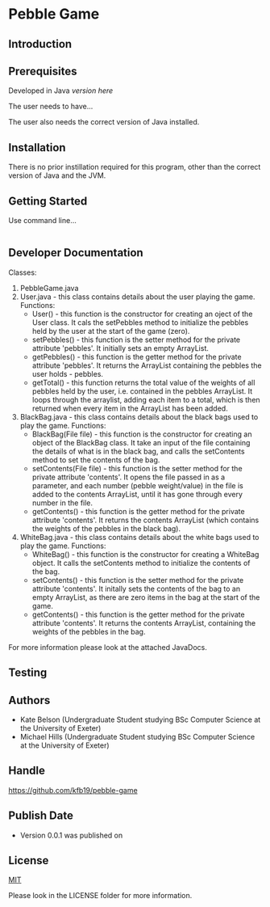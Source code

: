   
# Pebble Game

## Introduction


## Prerequisites

Developed in Java *version here*

The user needs to have...

The user also needs the correct version of Java installed. 

## Installation

There is no prior instillation required for this program, other than the correct version of Java and the JVM. 

## Getting Started 

Use command line...

```bash

```

## Developer Documentation
Classes: 
1. PebbleGame.java 
2. User.java - this class contains details about the user playing the game. 
Functions:
    - User() - this function is the constructor for creating an oject of the User class. It cals the setPebbles method to initialize the pebbles held by the user at the start of the game (zero). 
    - setPebbles() - this function is the setter method for the private attribute 'pebbles'. It initially sets an empty ArrayList. 
    - getPebbles() - this function is the getter method for the private attribute 'pebbles'. It returns the ArrayList containing the pebbles the user holds - pebbles. 
    - getTotal() - this function returns the total value of the weights of all pebbles held by the user, i.e. contained in the pebbles ArrayList. It loops through the arraylist, adding each item to a total, which is then returned when every item in the ArrayList has been added. 
3. BlackBag.java - this class contains details about the black bags used to play the game. 
Functions: 
    - BlackBag(File file) - this function is the constructor for creating an object of the BlackBag class. It take an input of the file containing the details of what is in the black bag, and calls the setContents method to set the contents of the bag. 
    - setContents(File file) - this function is the setter method for the private attribute 'contents'. It opens the file passed in as a parameter, and each number (pebble weight/value) in the file is added to the contents ArrayList, until it has gone through every number in the file. 
   - getContents() - this function is the getter method for the private attribute 'contents'. It returns the contents ArrayList (which contains the weights of the pebbles in the black bag). 
4. WhiteBag.java - this class contains details about the white bags used to play the game. 
Functions: 
    - WhiteBag() - this function is the constructor for creating a WhiteBag object. It calls the setContents method to initialize the contents of the bag. 
   - setContents() - this function is the setter method for the private attribute 'contents'. It initally sets the contents of the bag to an empty ArrayList, as there are zero items in the bag at the start of the game. 
   - getContents() - this function is the getter method for the private attribute 'contents'. It returns the contents ArrayList, containing the weights of the pebbles in the bag. 

For more information please look at the attached JavaDocs. 

## Testing



## Authors 

- Kate Belson (Undergraduate Student studying BSc Computer Science at the University of Exeter)
- Michael Hills (Undergraduate Student studying BSc Computer Science at the University of Exeter)

## Handle

https://github.com/kfb19/pebble-game

## Publish Date 

- Version 0.0.1 was published on 

## License
[MIT](https://choosealicense.com/licenses/mit/)

Please look in the LICENSE folder for more information. 
